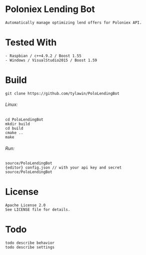 # Poloniex Lending Bot
```
Automatically manage optimizing lend offers for Poloniex API.
```

# Tested With
```
- Raspbian / c++4.9.2 / Boost 1.55
- Windows / VisualStudio2015 / Boost 1.59
```

# Build
```
git clone https://github.com/tylawin/PoloLendingBot
```
###### Linux:
```
cd PoloLendingBot
mkdir build
cd build
cmake ..
make
```
###### Run:
```
source/PoloLendingBot
{editor} config.json // with your api key and secret
source/PoloLendingBot
```

# License
```
Apache License 2.0
See LICENSE file for details.
```

# Todo
```
todo describe behavior
todo describe settings
```

